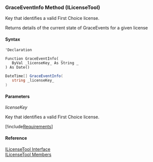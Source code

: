 ﻿### GraceEventInfo Method (ILicenseTool)

Key that identifies a valid First Choice license.

Returns details of the current state of GraceEvents for a given license

#### Syntax

```vbnet
'Declaration

Function GraceEventInfo( _
   ByVal _licenseKey_ As String _
) As Date()
```

```csharp
DateTime[] GraceEventInfo( 
   string _licenseKey_
)
```

#### Parameters

_licenseKey_

Key that identifies a valid First Choice license.

[!include[Requirements](../partials/requirements.md)]

#### Reference

[ILicenseTool Interface](FChoice.Common~FChoice.Common.Licensing.ILicenseTool.md)  
[ILicenseTool Members](FChoice.Common~FChoice.Common.Licensing.ILicenseTool_members.md)